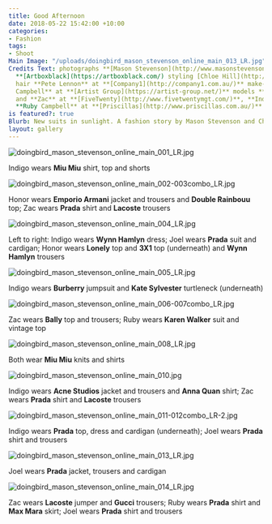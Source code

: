 ```yaml
---
title: Good Afternoon
date: 2018-05-22 15:42:00 +10:00
categories:
- Fashion
tags:
- Shoot
Main Image: "/uploads/doingbird_mason_stevenson_online_main_013_LR.jpg"
Credits Text: photographs **[Mason Stevenson](http://www.masonstevenson.com/)** at
  **[Artboxblack](https://artboxblack.com/) styling [Chloe Hill](http://www.chloechill.com/)**
  hair **Pete Lennon** at **[Company1](http://company1.com.au/)** make-up **Gillian
  Campbell** at **[Artist Group](https://artist-group.net/)** models **Honor**, **Joel**
  and **Zac** at **[FiveTwenty](http://www.fivetwentymgt.com/)**, **Indigo** at **[Kult](http://www.kultmodels.com.au/)**,
  **Ruby Campbell** at **[Priscillas](http://www.priscillas.com.au/)**
is featured?: true
Blurb: New suits in sunlight. A fashion story by Mason Stevenson and Chloe Hill
layout: gallery
---
```


![doingbird_mason_stevenson_online_main_001_LR.jpg](/uploads/doingbird_mason_stevenson_online_main_001_LR.jpg)

Indigo wears **Miu Miu** shirt, top and shorts

![doingbird_mason_stevenson_online_main_002-003combo_LR.jpg](/uploads/doingbird_mason_stevenson_online_main_002-003combo_LR.jpg)

Honor wears **Emporio Armani** jacket and trousers and **Double Rainbouu** top; Zac wears **Prada** shirt and **Lacoste** trousers

![doingbird_mason_stevenson_online_main_004_LR.jpg](/uploads/doingbird_mason_stevenson_online_main_004_LR.jpg)

Left to right: Indigo wears **Wynn Hamlyn** dress; Joel wears **Prada** suit and cardigan; Honor wears **Lonely** top and **3X1** top (underneath) and **Wynn Hamlyn** trousers

![doingbird_mason_stevenson_online_main_005_LR.jpg](/uploads/doingbird_mason_stevenson_online_main_005_LR.jpg)

Indigo wears **Burberry** jumpsuit and **Kate Sylvester** turtleneck (underneath)

![doingbird_mason_stevenson_online_main_006-007combo_LR.jpg](/uploads/doingbird_mason_stevenson_online_main_006-007combo_LR.jpg)

Zac wears **Bally** top and trousers; Ruby wears **Karen Walker** suit and vintage top

![doingbird_mason_stevenson_online_main_008_LR.jpg](/uploads/doingbird_mason_stevenson_online_main_008_LR.jpg)

Both wear **Miu Miu** knits and shirts

![doingbird_mason_stevenson_online_main_010.jpg](/uploads/doingbird_mason_stevenson_online_main_010.jpg)

Indigo wears **Acne Studios** jacket and trousers and **Anna Quan** shirt; Zac wears **Prada** shirt and **Lacoste** trousers

![doingbird_mason_stevenson_online_main_011-012combo_LR-2.jpg](/uploads/doingbird_mason_stevenson_online_main_011-012combo_LR-2.jpg)

Indigo wears **Prada** top, dress and cardigan (underneath); Joel wears **Prada** shirt and trousers

![doingbird_mason_stevenson_online_main_013_LR.jpg](/uploads/doingbird_mason_stevenson_online_main_013_LR.jpg)

Joel wears **Prada** jacket, trousers and cardigan

![doingbird_mason_stevenson_online_main_014_LR.jpg](/uploads/doingbird_mason_stevenson_online_main_014_LR.jpg)

Zac wears **Lacoste** jumper and **Gucci** trousers; Ruby wears **Prada** shirt and **Max Mara** skirt; Joel wears **Prada** shirt and trousers